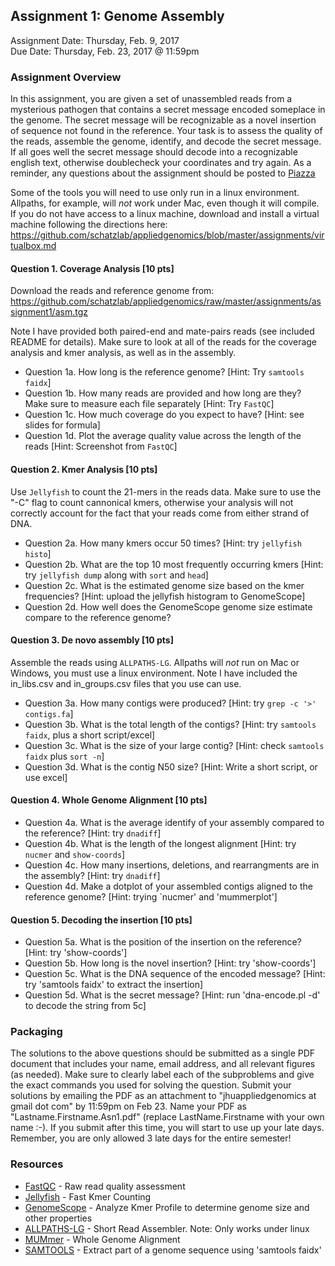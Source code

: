## Assignment 1: Genome Assembly
Assignment Date: Thursday, Feb. 9, 2017 <br>
Due Date: Thursday, Feb. 23, 2017 @ 11:59pm <br>

### Assignment Overview

In this assignment, you are given a set of unassembled reads from a mysterious pathogen that contains a secret message encoded someplace in the genome. The secret message will be recognizable as a novel insertion of sequence not found in the reference. Your task is to assess the quality of the reads, assemble the genome, identify, and decode the secret message. If all goes well the secret message should decode into a recognizable english text, otherwise doublecheck your coordinates and try again. As a reminder, any questions about the assignment should be posted to [Piazza](https://piazza.com/jhu/spring2017/600649/home)

Some of the tools you will need to use only run in a linux environment. Allpaths, for example, will *not* work under Mac, even though it will compile. If you do not have access to a linux machine, download and install a virtual machine following the directions here: https://github.com/schatzlab/appliedgenomics/blob/master/assignments/virtualbox.md


#### Question 1. Coverage Analysis [10 pts]

Download the reads and reference genome from: https://github.com/schatzlab/appliedgenomics/raw/master/assignments/assignment1/asm.tgz

Note I have provided both paired-end and mate-pairs reads (see included README for details). Make sure to look at all of the reads for the coverage analysis and kmer analysis, as well as in the assembly.

- Question 1a. How long is the reference genome? [Hint: Try `samtools faidx`]
- Question 1b. How many reads are provided and how long are they? Make sure to measure each file separately [Hint: Try `FastQC`]
- Question 1c. How much coverage do you expect to have? [Hint: see slides for formula]
- Question 1d. Plot the average quality value across the length of the reads [Hint: Screenshot from `FastQC`]

#### Question 2. Kmer Analysis [10 pts]

Use `Jellyfish` to count the 21-mers in the reads data. Make sure to use the "-C" flag to count cannonical kmers, otherwise your analysis will not correctly account for the fact that your reads come from either strand of DNA.

- Question 2a. How many kmers occur 50 times? [Hint: try `jellyfish histo`]
- Question 2b. What are the top 10 most frequently occurring kmers [Hint: try `jellyfish dump` along with `sort` and `head`]
- Question 2c. What is the estimated genome size based on the kmer frequencies? [Hint: upload the jellyfish histogram to GenomeScope]
- Question 2d. How well does the GenomeScope genome size estimate compare to the reference genome?

#### Question 3. De novo assembly [10 pts]

Assemble the reads using `ALLPATHS-LG`. Allpaths will *not* run on Mac or Windows, you must use a linux environment. Note I have included the in_libs.csv and in_groups.csv files that you use can use.

- Question 3a. How many contigs were produced? [Hint: try `grep -c '>' contigs.fa`]
- Question 3b. What is the total length of the contigs? [Hint: try `samtools faidx`, plus a short script/excel]
- Question 3c. What is the size of your large contig? [Hint: check `samtools faidx` plus `sort -n`]
- Question 3d. What is the contig N50 size? [Hint: Write a short script, or use excel]

#### Question 4. Whole Genome Alignment [10 pts]

- Question 4a. What is the average identify of your assembly compared to the reference? [Hint: try `dnadiff`]
- Question 4b. What is the length of the longest alignment [Hint: try `nucmer` and `show-coords`]
- Question 4c. How many insertions, deletions, and rearrangments are in the assembly? [Hint: try `dnadiff`]
- Question 4d. Make a dotplot of your assembled contigs aligned to the reference genome? [Hint: trying `nucmer' and 'mummerplot']

#### Question 5. Decoding the insertion [10 pts]
- Question 5a. What is the position of the insertion on the reference? [Hint: try 'show-coords']
- Question 5b. How long is the novel insertion? [Hint: try 'show-coords']
- Question 5c. What is the DNA sequence of the encoded message? [Hint: try 'samtools faidx' to extract the insertion]
- Question 5d. What is the secret message? [Hint: run 'dna-encode.pl -d' to decode the string from 5c]


### Packaging

The solutions to the above questions should be submitted as a single PDF document that includes your name, email address, and all relevant figures (as needed). Make sure to clearly label each of the subproblems and give the exact commands you used for solving the question. Submit your solutions by emailing the PDF as an attachment to "jhuappliedgenomics at gmail dot com" by 11:59pm on Feb 23. Name your PDF as "Lastname.Firstname.Asn1.pdf" (replace LastName.Firstname with your own name :-). If you submit after this time, you will start to use up your late days. Remember, you are only allowed 3 late days for the entire semester!


### Resources

- [FastQC](http://www.bioinformatics.babraham.ac.uk/projects/fastqc/) - Raw read quality assessment
- [Jellyfish](http://www.genome.umd.edu/jellyfish.html) - Fast Kmer Counting
- [GenomeScope](http://www.genomescope.org/) - Analyze Kmer Profile to determine genome size and other properties
- [ALLPATHS-LG](http://software.broadinstitute.org/allpaths-lg/blog/?page_id=12) - Short Read Assembler. Note: Only works under linux
- [MUMmer](http://mummer.sourceforge.net/) - Whole Genome Alignment
- [SAMTOOLS](http://www.htslib.org/) - Extract part of a genome sequence using 'samtools faidx'



